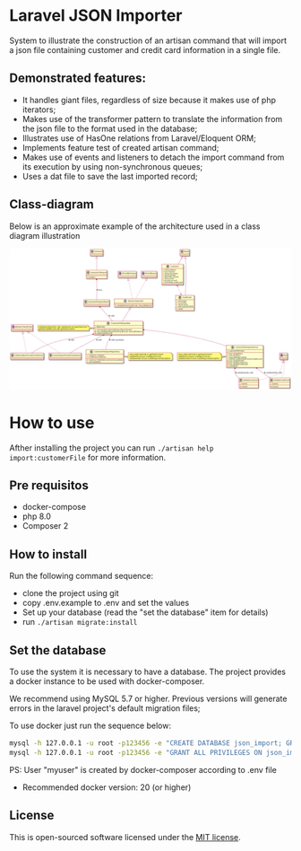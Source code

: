 # Laravel JSON Importer

System to illustrate the construction of an artisan command that will import a json file containing customer and credit card information in a single file.

## Demonstrated features:
- It handles giant files, regardless of size because it makes use of php iterators;
- Makes use of the transformer pattern to translate the information from the json file to the format used in the database;
- Illustrates use of HasOne relations from Laravel/Eloquent ORM;
- Implements feature test of created artisan command;
- Makes use of events and listeners to detach the import command from its execution by using non-synchronous queues;
- Uses a dat file to save the last imported record;

## Class-diagram

Below is an approximate example of the architecture used in a class diagram illustration

![Workflow](/docs/workflow.png)

# How to use

Afther installing the project you can run ```./artisan help import:customerFile``` for more information.

## Pre requisitos
* docker-compose
* php 8.0
* Composer 2

## How to install

Run the following command sequence:
* clone the project using git
* copy .env.example to .env and set the values
* Set up your database (read the "set the database" item for details)
* run ```./artisan migrate:install```

## Set the database

To use the system it is necessary to have a database. The project provides a docker instance to be used with docker-composer.

We recommend using MySQL 5.7 or higher. Previous versions will generate errors in the laravel project's default migration files;

To use docker just run the sequence below:

```bash
mysql -h 127.0.0.1 -u root -p123456 -e "CREATE DATABASE json_import; GRANT ALL PRIVILEGES ON json_import.* TO 'myuser'@'%';"
mysql -h 127.0.0.1 -u root -p123456 -e "GRANT ALL PRIVILEGES ON json_import.* TO 'myuser'@'%'"
```

PS: User "myuser" is created by docker-composer according to .env file

* Recommended docker version: 20 (or higher)


## License

This is open-sourced software licensed under the [MIT license](https://opensource.org/licenses/MIT).
